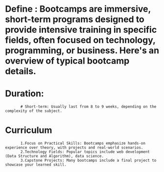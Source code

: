 # Define : Bootcamps are immersive, short-term programs designed to provide intensive training in specific fields, often focused on technology, programming, or business. Here's an overview of typical bootcamp details.
# Duration:
           # Short-term: Usually last from 8 to 9 weeks, depending on the complexity of the subject.
# Curriculum
           1.Focus on Practical Skills: Bootcamps emphasize hands-on experience over theory, with projects and real-world scenarios.
           2.Technology Fields: Popular topics include web development (Data Structure and Algorithm), data science.
           3.Capstone Projects: Many bootcamps include a final project to showcase your learned skill.
